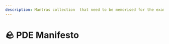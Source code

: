 ```yaml
---
description: Mantras collection  that need to be memorised for the exam
---
```


# 🪨 PDE Manifesto


